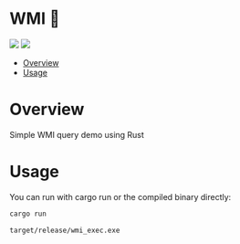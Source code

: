 # WMI 🦀

<p align="left">
	<a href="https://www.rust-lang.org/"><img src="https://img.shields.io/badge/made%20with-Rust-red"></a>
	<a href="#"><img src="https://img.shields.io/badge/platform-windows-blueviolet"></a>
</p>

- [Overview](#overview)
- [Usage](#usage)

# Overview
Simple WMI query demo using Rust

# Usage
You can run with cargo run or the compiled binary directly:
```sh
cargo run
```
```sh
target/release/wmi_exec.exe
```